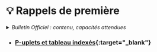 # 💡 Rappels de première

<details>
    <summary><i>Bulletin Officiel : contenu, capacités attendues</i></summary>

<blockquote>
<br>
Dans ce chapitre nous allons revoir certains cours de classe de première pour pouvoir plus facilement appréhender et approfondir les notions de terminale.
<table>
<br><br>
<tr><th> Contenu </th><th> Capacités attendues </th></tr>
<tr><td> Types construits : P-uplets et tableau indexés </td><td> - Écrire une fonction renvoyant un p-uplet de valeurs <br>- Lire et modifier les éléments d’un tableau grâce à leurs index <br>- Construire un tableau par compréhension <br>- Utiliser des tableaux de tableaux pour représenter des matrices <br>- Itérer sur les éléments d’un tableau.</td></tr>
<tr><td> Types construits : Dictionnaires par clés et valeurs </td><td> -  Construire une entrée de dictionnaire <br>- Itérer sur les éléments d’un dictionnaire</td> </tr>
<tr><td> Algorithmique : Recherche dichotomique dans un tableau trié </td><td> -  Montrer la terminaison de la recherche dichotomique à l’aide d’un variant de boucle</td> </tr>
<tr><td> Algorithmique : Les algorithmes de tri </td><td> -  Écrire un algorithme de tri <br>- Décrire un invariant de boucle qui prouve la correction des tris par insertion, par sélection</td> </tr>
<tr><td> Algorithmique : Algorithmes gloutons </td><td> -  Résoudre un problème grâce à un algorithme glouton</td> </tr>
</table>
</blockquote>
</details>


- ### [P-uplets et tableau indexés](https://notebook.basthon.fr/?from=https://raw.githubusercontent.com/abrugiere/tnsi/main/_ressources/0.1_tuples_listes.ipynb){:target="_blank"}
<!--
- ### [Dictionnaires par clés et valeurs](https://notebook.basthon.fr/?from=https://raw.githubusercontent.com/abrugiere/tnsi/main/_ressources/0.2_dico.ipynb){:target="_blank"}
- ### [Recherche dichotomique dans un tableau trié](https://notebook.basthon.fr/?from=https://raw.githubusercontent.com/abrugiere/tnsi/main/_ressources/0.3_dichotomie.ipynb){:target="_blank"}
- ### [Les algorithmes de tri](https://notebook.basthon.fr/?from=https://raw.githubusercontent.com/abrugiere/tnsi/main/_ressources/0.4_tris.ipynb){:target="_blank"} 
- ### [Algorithmes gloutons](https://notebook.basthon.fr/?from=https://raw.githubusercontent.com/abrugiere/tnsi/main/_ressources/0.6_gloutons.ipynb){:target="_blank"} 

-->
